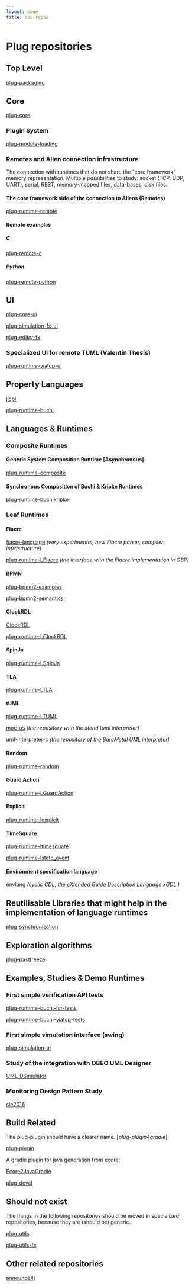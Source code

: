```yaml
---
layout: page
title: dev-repos
---
```


# Plug repositories

## Top Level

[plug-packaging](https://github.com/plug-obp/plug-packaging.git)

## Core

[plug-core](https://bitbucket.org/plug-team/plug-core.git)

### Plugin System

[plug-module-loading](https://bitbucket.org/plug-team/plug-module-loading)

### Remotes and Alien connection infrastructure

The connection with runtimes that do not share the "core framework" memory representation.
Multiple possibilities to study: socket (TCP, UDP, UART), serial, REST, memory-mapped files, data-bases, disk files.

#### The core framework side of the connection to Aliens (Remotes)

[plug-runtime-remote](https://github.com/plug-obp/plug-runtime-remote.git)

#### Remote examples

##### C

[plug-remote-c](https://github.com/plug-obp/plug-remote-c.git)

##### Python

[plug-remote-python](https://github.com/plug-obp/plug-remote-python.git)

## UI

[plug-core-ui](https://bitbucket.org/plug-team/plug-core-ui)

[plug-simulation-fx-ui](https://bitbucket.org/plug-team/plug-simulation-fx-ui)

[plug-editor-fx](https://bitbucket.org/plug-team/plug-editor-fx.git)

### Specialized UI for remote TUML (Valentin Thesis)

[plug-runtime-viatcp-ui](https://bitbucket.org/plug-team/plug-runtime-viatcp-ui)

## Property Languages

[jicpl](https://bitbucket.org/plug-team/jicpl.git)

[plug-runtime-buchi](https://bitbucket.org/plug-team/plug-runtime-buchi)

## Languages & Runtimes

### Composite Runtimes

#### Generic System Composition Runtime [Asynchronous]

[plug-runtime-composite](https://bitbucket.org/plug-team/plug-runtime-composite)

#### Synchronous Composition of Buchi & Kripke Runtimes

[plug-runtime-buchikripke](https://bitbucket.org/plug-team/plug-runtime-buchikripke)

### Leaf Runtimes

#### Fiacre

[fiacre-language](https://bitbucket.org/CipT/fiacre-language.git) *(very experimental, new Fiacre parser, compiler infrastructure)*

[plug-runtime-LFiacre](https://bitbucket.org/plug-team/plug-runtime-LFiacre) *(the interface with the Fiacre implementation in OBP)*

#### BPMN

[plug-bpmn2-examples](https://github.com/plug-obp/plug-bpmn2-examples.git)

[plug-bpmn2-semantics](https://github.com/plug-obp/plug-bpmn2-semantics.git)

#### ClockRDL

[ClockRDL](https://github.com/teodorov/ClockRDL.git)

[plug-runtime-LClockRDL](https://bitbucket.org/plug-team/plug-runtime-LClockRDL)

#### SpinJa

[plug-runtime-LSpinJa](https://bitbucket.org/plug-team/plug-runtime-LSpinJa)

#### TLA

[plug-runtime-LTLA](https://bitbucket.org/plug-team/plug-runtime-LTLA)

#### tUML

[plug-runtime-LTUML](https://bitbucket.org/plug-team/plug-runtime-LTUML)

[moc-os](http://trame.eseo.fr/git/moc-os/) *(the repository with the xtend tuml interpreter)*

[uml-interpreter-c](http://trame.eseo.fr/git/uml-interpreter-c/) *(the repository of the BareMetal UML interpreter)*

#### Random

[plug-runtime-random](https://bitbucket.org/plug-team/plug-runtime-random)

#### Guard Action

[plug-runtime-LGuardAction](https://bitbucket.org/plug-team/plug-runtime-LGuardAction)

#### Explicit

[plug-runtime-lexplicit](https://bitbucket.org/plug-team/plug-runtime-lexplicit)

#### TimeSquare

[plug-runtime-ltimesquare](https://bitbucket.org/plug-team/plug-runtime-ltimesquare)

[plug-runtime-lstate_event](https://github.com/plug-obp/plug-runtime-lstate_event.git)

#### Environment specification language

[envlang](https://bitbucket.org/CipT/envlang.git) *(cyclic CDL, the eXtended Guide Description Language xGDL )*

## Reutilisable Libraries that might help in the implementation of language runtimes

[plug-synchronization](https://bitbucket.org/plug-team/plug-synchronization)

## Exploration algorithms

[plug-pastfreeze](https://bitbucket.org/plug-team/plug-pastfreeze)

## Examples, Studies & Demo Runtimes

### First simple verification API tests

[plug-runtime-buchi-fcr-tests](https://bitbucket.org/plug-team/plug-runtime-buchi-fcr-tests.git)

[plug-runtime-buchi-viatcp-tests](https://github.com/plug-obp/plug-runtime-buchi-viatcp-tests.git)

### First simple simulation interface (swing)

[plug-simulation-ui](https://bitbucket.org/plug-team/plug-simulation-ui)

### Study of the integration with OBEO UML Designer

[UML-DSimulator](https://github.com/teodorov/UML-DSimulator.git)

### Monitoring Design Pattern Study

[sle2016](https://github.com/teodorov/sle2016.git)

## Build Related

The plug-plugin should have a clearer name. [*plug-plugin4gradle*]

[plug-plugin](https://github.com/plug-obp/plug-plugin.git)

A gradle plugin for java generation from ecore:

[Ecore2JavaGradle](https://github.com/teodorov/Ecore2JavaGradle.git)

[plug-devel](https://bitbucket.org/plug-team/plug-devel)

## Should not exist

The things in the following repositories should be moved in specialized repositories, because they are (should be) generic.

[plug-utils](https://bitbucket.org/plug-team/plug-utils)

[plug-utils-fx](https://bitbucket.org/plug-team/plug-utils-fx)

## Other related repositories

[announce4j](https://github.com/teodorov/announce4j.git)
